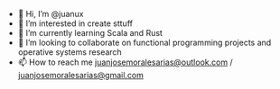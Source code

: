- 👋 Hi, I’m @juanux
- 👀 I’m interested in create sttuff
- 🌱 I’m currently learning Scala and Rust
- 💞️ I’m looking to collaborate on functional programming projects and operative systems research
- 📫 How to reach me juanjosemoralesarias@outlook.com / juanjosemoralesarias@gmail.com

<!---
juanux/juanux is a ✨ special ✨ repository because its `README.md` (this file) appears on your GitHub profile.
You can click the Preview link to take a look at your changes.
--->
